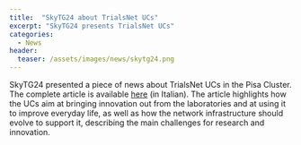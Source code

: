 ```yaml
---
title:  "SkyTG24 about TrialsNet UCs"
excerpt: "SkyTG24 presents TrialsNet UCs"
categories: 
  - News
header:
  teaser: /assets/images/news/skytg24.png
---
```


SkyTG24 presented a piece of news about TrialsNet UCs in the Pisa Cluster. The complete article is available [here](https://tg24.sky.it/tecnologia/now/2023/06/29/viaggio-centro-ricerca-sviluppo-ericsson-genova) (in Italian).
The article highlights how the UCs aim at bringing innovation out from the laboratories and at using it to improve everyday life, as well as how the network infrastructure should evolve to support it, describing the main challenges for research and innovation.

